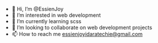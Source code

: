 - 👋 Hi, I’m @EssienJoy
- 👀 I’m interested in web development
- 🌱 I’m currently learning scss 
- 💞️ I’m looking to collaborate on web development projects
- 📫 How to reach me essienjoyidaratechie@gmail.com

<!---
EssienJoy/EssienJoy is a ✨ special ✨ repository because its `README.md` (this file) appears on your GitHub profile.
You can click the Preview link to take a look at your changes.
--->
